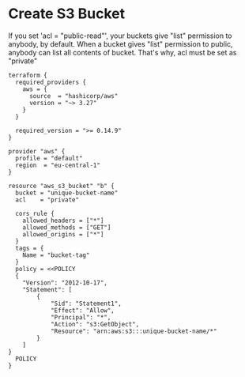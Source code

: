 # Create S3 Bucket

If you set 'acl = "public-read"', your buckets give "list" permission to anybody, by default.
When a bucket gives "list" permission to public, anybody can list all contents of bucket.
That's why, acl must be set as "private"

```
terraform {
  required_providers {
    aws = {
      source  = "hashicorp/aws"
      version = "~> 3.27"
    }
  }

  required_version = ">= 0.14.9"
}

provider "aws" {
  profile = "default"
  region  = "eu-central-1"
}

resource "aws_s3_bucket" "b" {
  bucket = "unique-bucket-name"
  acl    = "private"

  cors_rule {
    allowed_headers = ["*"]
    allowed_methods = ["GET"]
    allowed_origins = ["*"]
  }
  tags = {
    Name = "bucket-tag"
  }
  policy = <<POLICY
  {
    "Version": "2012-10-17",
    "Statement": [
        {
            "Sid": "Statement1",
            "Effect": "Allow",
            "Principal": "*",
            "Action": "s3:GetObject",
            "Resource": "arn:aws:s3:::unique-bucket-name/*"
        }
    ]
}
  POLICY
}
```